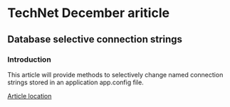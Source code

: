 # TechNet December ariticle
## Database selective connection strings
### Introduction
This article will provide methods to selectively change named connection strings stored in an application app.config file.

[Article location](https://social.technet.microsoft.com/wiki/contents/articles/52307.database-selective-connection-strings-vb-net.aspx?fbclid=IwAR1cfyEdM7p7WnGZdMkAP6P-g9wVbwJGDoCXsh3BACs1-1_iNe1Wv_XJR6E)
